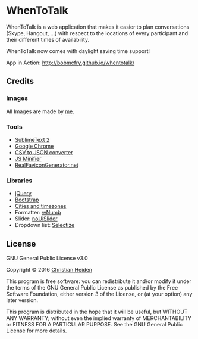 # WhenToTalk

WhenToTalk is a web application that makes it easier to plan conversations (Skype, Hangout, ...) with respect to the locations of every participant and their different times of availability.

WhenToTalk now comes with daylight saving time support!

App in Action: http://bobmcfry.github.io/whentotalk/

## Credits
### Images
All Images are made by [me][github]. 

### Tools
* [SublimeText 2][sublime]
* [Google Chrome][chrome]
* [CSV to JSON converter][csvjson]
* [JS Minifier][jsminify]
* [RealFaviconGenerator.net][favicon]



### Libraries
* [jQuery][jquery]
* [Bootstrap][bootstrap]
* [Cities and timezones][cities]
* Formatter: [wNumb][wnumb]
* Slider: [noUiSlider][nouislider]
* Dropdown list: [Selectize][selectize]


## License
GNU General Public License v3.0

Copyright &copy; 2016  [Christian Heiden][github]

This program is free software: you can redistribute it and/or modify
it under the terms of the GNU General Public License as published by
the Free Software Foundation, either version 3 of the License, or
(at your option) any later version.

This program is distributed in the hope that it will be useful,
but WITHOUT ANY WARRANTY; without even the implied warranty of
MERCHANTABILITY or FITNESS FOR A PARTICULAR PURPOSE.  See the
GNU General Public License for more details.



[jquery]:http://jquery.com/
[nouislider]:http://refreshless.com/nouislider/
[cities]:http://momentjs.com/timezone/
[selectize]:http://selectize.github.io/selectize.js/
[bootstrap]:http://getbootstrap.com/
[github]:https://github.com/BobMcFry
[sublime]:http://www.sublimetext.com/2
[chrome]:https://www.google.com/chrome/
[csvjson]:http://www.convertcsv.com/csv-to-json.htm
[wnumb]:http://refreshless.com/wnumb/
[jsminify]:http://www.danstools.com/javascript-minify/
[favicon]:http://realfavicongenerator.net/
